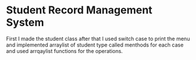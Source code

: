 # Student Record Management System
First I made the student class after that I used switch case to print the menu and implemented arraylist of student type called menthods for each case and used arrqaylist functions for the operations. 
